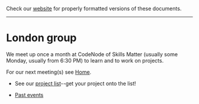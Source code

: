 Check our [website](http://rustaceans.uk/) for
properly formatted versions of these documents.

---

# London group

We meet up once a month at CodeNode of Skills Matter (usually some
Monday, usually from 6:30 PM) to learn and to work on projects.

For our next meeting(s) see [Home](http://rustaceans.uk/).

* See our [project list](Projects.md)--get your project onto the list!

* [Past events](Past_Events.md)
